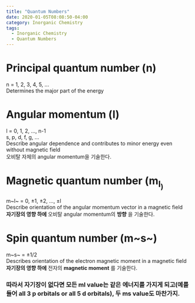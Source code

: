 ```yaml
---
title: "Quantum Numbers"
date: 2020-01-05T08:08:50-04:00
category: Inorganic Chemistry
tags:
  - Inorganic Chemistry
  - Quantum Numbers
---
```


# Principal quantum number (n)
n = 1, 2, 3, 4, 5, ...  
Determines the major part of the energy  

# Angular momentum (l)
l = 0, 1, 2, ..., n-1  
s, p, d, f, g, ...  
Describe angular dependence and contributes to minor energy even without magnetic field  
오비탈 자체의 angular momentum을 기술한다.  

# Magnetic quantum number (m<sub>l<sub>)
m~l~ = 0, ±1, ±2, ..., ±l  
Describe orientation of the angular momentum vector in a magnetic field  
__자기장의 영향 하에__ 오비탈 angular momentum의 __방향__ 을 기술한다.  

# Spin quantum number (m~s~)
m~s~ = ±1/2  
Describes orientation of the electron magnetic moment in a magnetic field  
__자기장의 영향 하에__ 전자의 __magnetic moment__ 를 기술한다.  

### 따라서 자기장이 없다면 모든 ml value는 같은 에너지를 가지게 되고(예를 들어 all 3 p orbitals or all 5 d orbitals), 두 ms value도 마찬가지.  



